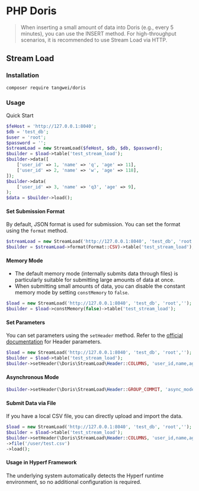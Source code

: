 # PHP Doris
> When inserting a small amount of data into Doris (e.g., every 5 minutes), you can use the INSERT method. For high-throughput scenarios, it is recommended to use Stream Load via HTTP.

## Stream Load

### Installation

```
composer require tangwei/doris
```


### Usage
Quick Start
```php
$feHost = 'http://127.0.0.1:8040';       
$db = 'test_db';       
$user = 'root';       
$password = '';       
$streamLoad = new StreamLoad($feHost, $db, $db, $password);
$builder = $load->table('test_stream_load');
$builder->data([
    ['user_id' => 1, 'name' => 'q', 'age' => 11],
    ['user_id' => 2, 'name' => 'w', 'age' => 118],
]);
$builder->data(
    ['user_id' => 3, 'name' => 'q3', 'age' => 9],
);
$data = $builder->load();
```


#### Set Submission Format
By default, JSON format is used for submission. You can set the format using the `format` method.
```php
$streamLoad = new StreamLoad('http://127.0.0.1:8040', 'test_db', 'root','');
$builder = $streamLoad->format(Format::CSV)->table('test_stream_load');
```


#### Memory Mode
* The default memory mode (internally submits data through files) is particularly suitable for submitting large amounts of data at once.
* When submitting small amounts of data, you can disable the constant memory mode by setting `constMemory` to `false`.
```php
$load = new StreamLoad('http://127.0.0.1:8040', 'test_db', 'root','');
$builder = $load->constMemory(false)->table('test_stream_load');
```


#### Set Parameters
You can set parameters using the `setHeader` method. Refer to the [official documentation](https://doris.apache.org/zh-CN/docs/data-operate/import/import-way/stream-load-manual) for Header parameters.

```php
$load = new StreamLoad('http://127.0.0.1:8040', 'test_db', 'root','');
$builder = $load->table('test_stream_load');
$builder->setHeader(\Doris\StreamLoad\Header::COLUMNS, 'user_id,name,age');
```


#### Asynchronous Mode

```php
$builder->setHeader(\Doris\StreamLoad\Header::GROUP_COMMIT, 'async_mode');
```


#### Submit Data via File
If you have a local CSV file, you can directly upload and import the data.

```php
$load = new StreamLoad('http://127.0.0.1:8040', 'test_db', 'root','');
$builder = $load->table('test_stream_load');
$builder->setHeader(\Doris\StreamLoad\Header::COLUMNS, 'user_id,name,age')
->file('/user/test.csv')
->load();
```


#### Usage in Hyperf Framework
The underlying system automatically detects the Hyperf runtime environment, so no additional configuration is required.

